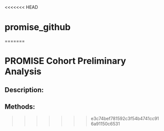<<<<<<< HEAD
# promise_github
 
=======
# PROMISE Cohort Preliminary Analysis

## Description:

## Methods: 

>>>>>>> e3c74bef781592c3f54b4741cc916a91150c6531
